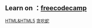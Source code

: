 ## Learn on ：[freecodecamp](https://www.freecodecamp.org)
[HTML&HTML5](https://github.com/rqlmj/prep/blob/master/HTML%26HTML5/Basic.md)
[贪吃蛇](https://rqlmj.github.io/prep/snake/index.html)
